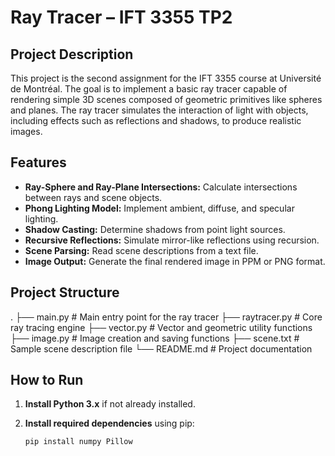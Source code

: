 # Ray Tracer – IFT 3355 TP2

## Project Description

This project is the second assignment for the IFT 3355 course at Université de Montréal. The goal is to implement a basic ray tracer capable of rendering simple 3D scenes composed of geometric primitives like spheres and planes. The ray tracer simulates the interaction of light with objects, including effects such as reflections and shadows, to produce realistic images.

## Features

- **Ray-Sphere and Ray-Plane Intersections:** Calculate intersections between rays and scene objects.
- **Phong Lighting Model:** Implement ambient, diffuse, and specular lighting.
- **Shadow Casting:** Determine shadows from point light sources.
- **Recursive Reflections:** Simulate mirror-like reflections using recursion.
- **Scene Parsing:** Read scene descriptions from a text file.
- **Image Output:** Generate the final rendered image in PPM or PNG format.

## Project Structure

. ├── main.py # Main entry point for the ray tracer ├── raytracer.py # Core ray tracing engine
├── vector.py # Vector and geometric utility functions ├── image.py # Image creation and saving
functions ├── scene.txt # Sample scene description file └── README.md # Project documentation


## How to Run

1. **Install Python 3.x** if not already installed.
2. **Install required dependencies** using pip:

   ```bash
   pip install numpy Pillow
